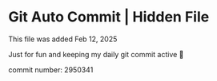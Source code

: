 # Git Auto Commit | Hidden File

This file was added Feb 12, 2025

Just for fun and keeping my daily git commit active 🤪

commit number: 2950341
